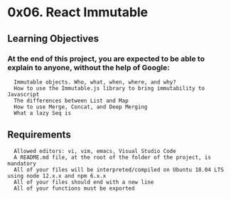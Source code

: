 # 0x06. React Immutable
## Learning Objectives
### At the end of this project, you are expected to be able to explain to anyone, without the help of Google:
      Immutable objects. Who, what, when, where, and why?
      How to use the Immutable.js library to bring immutability to Javascript
      The differences between List and Map
      How to use Merge, Concat, and Deep Merging
      What a lazy Seq is

## Requirements
      Allowed editors: vi, vim, emacs, Visual Studio Code
      A README.md file, at the root of the folder of the project, is mandatory
      All of your files will be interpreted/compiled on Ubuntu 18.04 LTS using node 12.x.x and npm 6.x.x
      All of your files should end with a new line
      All of your functions must be exported
